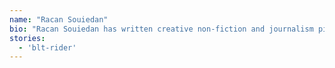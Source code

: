 ```yaml
---
name: "Racan Souiedan"
bio: "Racan Souiedan has written creative non-fiction and journalism pieces for Kicks Magazine, Papercubs, Terminal City, the Peak, and Sad Mag."
stories: 
  - 'blt-rider'
---
```

